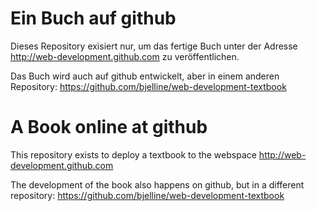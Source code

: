 Ein Buch auf github
=========

Dieses Repository exisiert nur, um das fertige Buch unter der Adresse
http://web-development.github.com
zu veröffentlichen.

Das Buch wird auch auf github entwickelt, aber in einem anderen Repository:
https://github.com/bjelline/web-development-textbook


A Book online at github
==========

This repository exists to deploy a textbook to the webspace
http://web-development.github.com


The development of the book also happens on github, but in
a different repository:  https://github.com/bjelline/web-development-textbook
